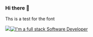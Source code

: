 ### Hi there 👋

Ths is a test for the font

<a href="">
    <img src="https://git.io/typing-svg"><img src="https://readme-typing-svg.demolab.com?font=Open+Sans&duration=3000&pause=1000&color=FFFFFF&height=30&lines=I'm+a+full+stack+software+developer"
         alt="I'm a full stack Software Developer" />
</a>


<!--
**Keeevini/Keeevini** is a ✨ _special_ ✨ repository because its `README.md` (this file) appears on your GitHub profile.

Here are some ideas to get you started:

- 🔭 I’m currently working on ...
- 🌱 I’m currently learning ...
- 👯 I’m looking to collaborate on ...
- 🤔 I’m looking for help with ...
- 💬 Ask me about ...
- 📫 How to reach me: ...
- 😄 Pronouns: ...
- ⚡ Fun fact: ...
-->
